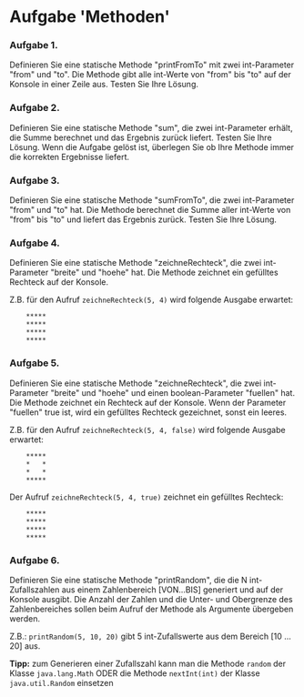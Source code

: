 # Aufgabe 'Methoden' 

### Aufgabe 1.

Definieren Sie eine statische Methode "printFromTo" mit zwei int-Parameter "from" und "to". Die Methode gibt alle int-Werte von "from" bis "to" auf der Konsole in einer Zeile aus. Testen Sie Ihre Lösung.

### Aufgabe 2.

Definieren Sie eine statische Methode "sum", die zwei int-Parameter erhält, die Summe berechnet und das Ergebnis zurück liefert. Testen Sie Ihre Lösung. Wenn die Aufgabe gelöst ist, überlegen Sie ob Ihre Methode immer die korrekten Ergebnisse liefert.

### Aufgabe 3.

Definieren Sie eine statische Methode "sumFromTo", die zwei int-Parameter "from" und "to" hat. Die Methode berechnet die Summe aller int-Werte von "from" bis "to" und liefert das Ergebnis zurück. Testen Sie Ihre Lösung.

### Aufgabe 4.

Definieren Sie eine statische Methode "zeichneRechteck", die zwei int-Parameter "breite" und "hoehe" hat. Die Methode zeichnet ein gefülltes Rechteck auf der Konsole.

Z.B. für den Aufruf `zeichneRechteck(5, 4)` wird folgende Ausgabe erwartet:

        *****
        *****
        *****
        *****

### Aufgabe 5.

Definieren Sie eine statische Methode "zeichneRechteck", die zwei int-Parameter "breite" und "hoehe" und einen boolean-Parameter "fuellen" hat. 
Die Methode zeichnet ein Rechteck auf der Konsole. Wenn der Parameter "fuellen" true ist, wird ein gefülltes Rechteck gezeichnet, sonst ein leeres.

Z.B. für den Aufruf `zeichneRechteck(5, 4, false)` wird folgende Ausgabe erwartet:

        *****
        *   *
        *   *
        *****

Der Aufruf `zeichneRechteck(5, 4, true)` zeichnet ein gefülltes Rechteck:

        *****
        *****
        *****
        *****

### Aufgabe 6.

Definieren Sie eine statische Methode "printRandom", die die N int-Zufallszahlen aus einem Zahlenbereich [VON...BIS] generiert und auf der Konsole ausgibt. Die Anzahl der Zahlen und die Unter- und Obergrenze des Zahlenbereiches sollen beim Aufruf der Methode als Argumente übergeben werden.

Z.B.: `printRandom(5, 10, 20)` gibt 5 int-Zufallswerte aus dem Bereich [10 ... 20] aus.


**Tipp:** zum Generieren einer Zufallszahl kann man die Methode `random` der Klasse `java.lang.Math` ODER die Methode `nextInt(int)` der Klasse `java.util.Random` einsetzen
